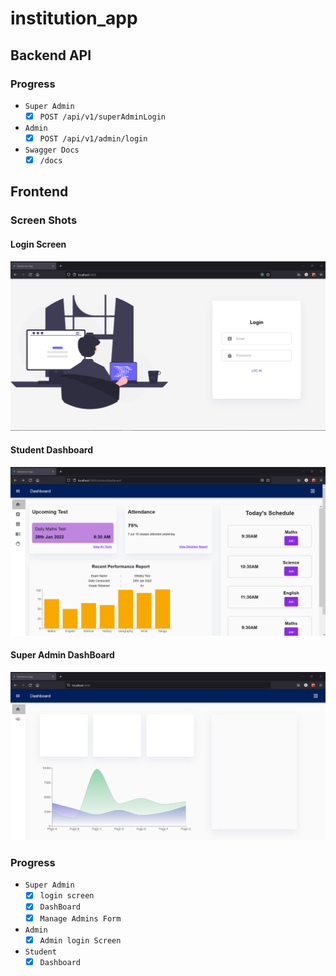# institution_app

## Backend API

### Progress

- `Super Admin`
  - [x] `POST /api/v1/superAdminLogin`
- `Admin`
  - [x] `POST /api/v1/admin/login`
- `Swagger Docs`
  - [x] `/docs`

## Frontend

### Screen Shots

#### Login Screen

![Login Page](./LoginScreen.png)

#### Student Dashboard

![Student DashBoard](./StudentDashboard.png)

#### Super Admin DashBoard

![Super Admin DashBoard](./SuperAdminDashboard.png)

### Progress

- `Super Admin`
  - [x] `login screen`
  - [x] `DashBoard`
  - [x] `Manage Admins Form`
- `Admin`
  - [x] `Admin login Screen`
- `Student`
  - [x] `Dashboard`
